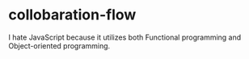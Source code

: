 # collobaration-flow

I hate JavaScript because it utilizes both Functional programming and Object-oriented programming.